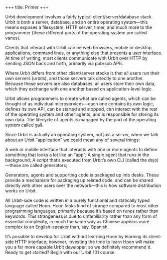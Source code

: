 +++
title: Primer
+++

Urbit development involves a fairly typical client/server/database stack. Urbit is both a server, database, and an entire operating system—this means exposes a filesystem, HTTP server, timer, and much more to the programmer (these different parts of the operating system are called vanes).

Clients that interact with Urbit can be web browsers, mobile or desktop applications, command lines, or anything else that presents a user interface. At time of writing, most clients communicate with Urbit over HTTP by sending JSON back and forth, primarily via pub/sub APIs.

Where Urbit differs from other client/server stacks is that all users run their own servers (urbits), and those servers talk directly to one another. Because those servers are also databases, all users store their own data, which they exchange with one another based on application-level logic.

Urbit allows programmers to create what are called agents, which can be thought of as individual microservices—each one contains its own logic, defines its own API, can be started and stopped, can interact with the rest of the operating system and other agents, and is responsible for storing its own data. The lifecycle of agents is managed by the part of the operating system called gall.

Since Urbit is actually an operating system, not just a server, when we talk about an Urbit “application” we could mean any of several things:

A web or mobile interface that interacts with one or more agents to define something that looks a lot like an “app”;
A single agent that runs in the background;
A script that’s executed from Urbit’s own CLI (called the dojo)—these are called generators;

Generators, agents and supporting code is packaged up into desks. These provide a mechanism for packaging up related code, and can be shared directly with other users over the network—this is how software distribution works on Urbit.

All Urbit-side code is written in a purely functional and statically typed language called Hoon. Hoon looks kind of strange compared to most other programming languages, primarily because it’s based on runes rather than keywords. This strangeness is due to unfamiliarity rather than any form of essential complexity, in much the same way as Chinese appears more complex to an English-speaker than, say, Spanish.

It’s possible to develop for Urbit without learning Hoon by learning its client-side HTTP interface; however, investing the time to learn Hoon will make you a far more capable Urbit developer, so we definitely recommend it. Ready to get started? Begin with our Urbit 101 course.
